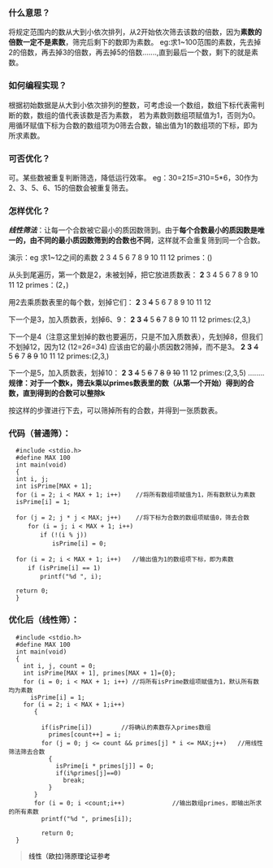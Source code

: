 ### 什么意思？
 将规定范围内的数从大到小依次排列，从2开始依次筛去该数的倍数，因为**素数的倍数一定不是素数**，筛完后剩下的数即为素数。
 eg:求1~100范围的素数，先去掉2的倍数，再去掉3的倍数，再去掉5的倍数.......,直到最后一个数，剩下的就是素数。
 
### 如何编程实现？
 根据初始数据是从大到小依次排列的整数，可考虑设一个数组，数组下标代表需判断的数，数组的值代表该数是否为素数，
 若为素数则数组项赋值为1，否则为0。用循环赋值下标为合数的数组项为0筛去合数，输出值为1的数组项的下标，即为所求素数。
  
### 可否优化？
 可。某些数被重复判断筛选，降低运行效率。
 eg：30=2*15=3*10=5*6，30作为2、3、5、6、15的倍数会被重复筛去。
 
 ### 怎样优化？
  ***线性筛法***：让每一个合数被它最小的质因数筛到。由于**每个合数最小的质因数是唯一的，由不同的最小质因数筛到的合数也不同**，这样就不会重复筛到同一个合数。<br/>
  
  演示：eg 求1~12之间的素数
   2 3 4 5 6 7 8 9 10 11 12
         primes：()
             
   从头到尾遍历，第一个数是2，未被划掉，把它放进质数表：
    **2** 3 4 5 6 7 8 9 10 11 12
         primes：(2，)

   用2去乘质数表里的每个数，划掉它们：
   **2** 3 ~~4~~ 5 6 7 8 9 10 11 12

   下一个是3，加入质数表，划掉6、9：
   **2** **3** ~~4~~ 5 ~~6~~ 7 8 ~~9~~ 10 11 12
         primes:(2,3,)

   下一个是4（注意这里划掉的数也要遍历，只是不加入质数表），先划掉8，但我们不划掉12，因为12 (12=2*6=3*4) 应该由它的最小质因数2筛掉，而不是3。
   **2** **3** ~~4~~ 5 ~~6~~ 7 ~~8~~ ~~9~~ 10 11 12
         primes:(2,3,)

   下一个是5，加入质数表，划掉10：
   **2** **3** ~~4~~ 5 ~~6~~ 7 ~~8~~ ~~9~~ ~~10~~ 11 12
         primes:(2,3,5)
   ........<br/>
   **规律：对于一个数k，筛去k乘以primes数表里的数（从第一个开始）得到的合数，直到得到的合数可以整除k**
   
   按这样的步骤进行下去，可以筛掉所有的合数，并得到一张质数表。
       
         
  ### 代码（普通筛）：
  
      #include <stdio.h>
      #define MAX 100
      int main(void)
      {
      int i, j;
      int isPrime[MAX + 1];
      for (i = 2; i < MAX + 1; i++)    //将所有数组项赋值为1，所有数默认为素数
      isPrime[i] = 1;

      for (j = 2; j * j < MAX; j++)    //将下标为合数的数组项赋值0，筛去合数
      　　for (i = j; i < MAX + 1; i++)
      　　　　if (!(i % j))
      　　　　　　isPrime[i] = 0;

      for (i = 2; i < MAX + 1; i++)   //输出值为1的数组项下标，即为素数
     　　 if (isPrime[i] == 1)
     　　　　 printf("%d ", i);

      return 0;
      }
  
 ### 优化后（线性筛）：
 
      #include <stdio.h>
      #define MAX 100
      int main(void)
      {
        int i, j, count = 0;
        int isPrime[MAX + 1], primes[MAX + 1]={0};
        for (i = 0; i < MAX + 1; i++) //将所有isPrime数组项赋值为1，默认所有数均为素数
          isPrime[i] = 1;
        for (i = 2; i < MAX + 1;i++) 
           {

             if(isPrime[i])        //将确认的素数存入primes数组
               primes[count++] = i;
             for (j = 0; j <= count && primes[j] * i <= MAX;j++)   //用线性筛法筛去合数
               {
                 isPrime[i * primes[j]] = 0;
                 if(i%primes[j]==0)
                   break;
               }
           }
           for (i = 0; i <count;i++)             //输出数组primes，即输出所求的所有素数
             printf("%d ", primes[i]);

             return 0;
      }
      
   > <a href="https://zhuanlan.zhihu.com/p/124068032" style="font-size: small;text-decoration: none;color: black;">线性（欧拉)筛原理论证参考</a>


　　　　
